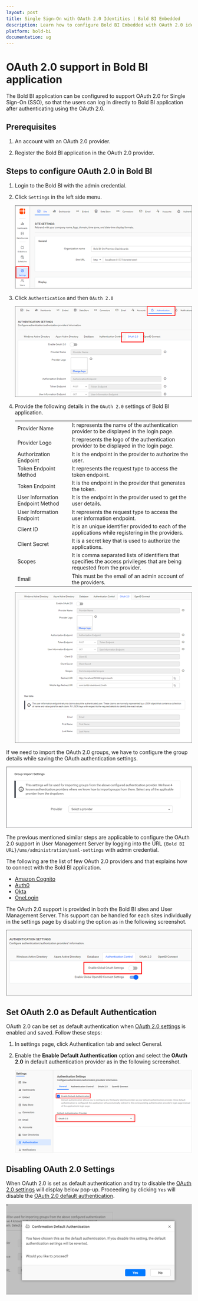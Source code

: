 ```yaml
---
layout: post
title: Single Sign-On with OAuth 2.0 Identities | Bold BI Embedded
description: Learn how to configure Bold BI Embedded with OAuth 2.0 identity provider for Single Sign-on authentication using OAuth 2.0.
platform: bold-bi
documentation: ug
---
```


# OAuth 2.0 support in Bold BI application 

The Bold BI application can be configured to support OAuth 2.0 for Single Sign-On (SSO), so that the users can log in directly to Bold BI application after authenticating using the OAuth 2.0.

## Prerequisites

1. An account with an OAuth 2.0 provider.

2. Register the Bold BI application in the OAuth 2.0 provider.

## Steps to configure OAuth 2.0 in Bold BI

1. Login to the Bold BI with the admin credential.

2. Click `Settings` in the left side menu.

    ![Settings](/static/assets/embedded/site-administration/oauth-support/images/settings.png)

3. Click `Authentication` and then `OAuth 2.0`

    ![Authentication settings](/static/assets/embedded/site-administration/oauth-support/images/authentication-settings.png)

4. Provide the following details in the `OAuth 2.0` settings of Bold BI application.

    <table>

    <tr>
    <td>Provider Name</td>
    <td>It represents the name of the authentication provider to be displayed in the login page.</td>
    </tr>

    <tr>
    <td>Provider Logo</td>
    <td>It represents the logo of the authentication provider to be displayed in the login page.</td>
    </tr>

    <tr>
    <td>Authorization Endpoint</td>
    <td>It is the endpoint in the provider to authorize the user.</td>
    </tr>

    <tr>
    <td>Token Endpoint Method</td>
    <td>It represents the request type to access the token endpoint.</td>
    </tr>

    <tr>
    <td>Token Endpoint</td>
    <td>It is the endpoint in the provider that generates the token.</td>
    </tr>

    <tr>
    <td>User Information Endpoint Method</td>
    <td>It is the endpoint in the provider used to get the user details.</td>
    </tr>

    <tr>
    <td>User Information Endpoint</td>
    <td>It represents the request type to access the user information endpoint.</td>
    </tr>

    <tr>
    <td>Client ID</td>
    <td>It is an unique identifier provided to each of the applications while registering in the providers.</td>
    </tr>

    <tr>
    <td>Client Secret</td>
    <td>It is a secret key that is used to authorize the applications.</td>
    </tr>

    <tr>
    <td>Scopes</td>
    <td>It is comma separated lists of identifiers that specifies the access privileges that are being requested from the provider.</td>
    </tr>

    <tr>
    <td>Email</td>
    <td>This must be the email of an admin account of the providers.</td>
    </tr>

    </table>

    ![OAuth settings](/static/assets/embedded/site-administration/oauth-support/images/OAuth-settings.png)

If we need to import the OAuth 2.0 groups, we have to configure the group details while saving the OAuth authentication settings.

  ![OAuth Group setting](/static/assets/embedded/site-administration/oauth-support/images/OAuth-group-settings.png)

The previous mentioned similar steps are applicable to configure the OAuth 2.0 support in User Management Server by logging into the URL `{Bold BI URL}/ums/administration/saml-settings` with admin credential.

The following are the list of few OAuth 2.0 providers and that explains how to connect with the Bold BI application. 

* [Amazon Cognito](/embedded-bi/site-administration/sso/oauth-2.0-support/amazon-cognito/)
* [Auth0](/embedded-bi/site-administration/sso/oauth-2.0-support/auth0/)
* [Okta](/embedded-bi/site-administration/sso/oauth-2.0-support/okta/)
* [OneLogin](/embedded-bi/site-administration/sso/oauth-2.0-support/onelogin/)

The OAuth 2.0 support is provided in both the Bold BI sites and User Management Server. This support can be handled for each sites individually in the settings page by disabling the option as in the following screenshot.

![Enable OAuth support](/static/assets/embedded/site-administration/oauth-support/images/EnableOAuth.png)

## Set OAuth 2.0 as Default Authentication
OAuth 2.0 can be set as default authentication when [OAuth 2.0 settings](/embedded-bi/site-administration/sso/oauth-2.0-support/#steps-to-configure-oauth-20-in-bold-bi) is enabled and saved. Follow these steps:

1. In settings page, click Authentication tab and select General.

2. Enable the **Enable Default Authentication** option and select the **OAuth 2.0** in default authentication provider as in the following screenshot.

    ![Enable OAuth Default Authentication](/static/assets/embedded/site-administration/oauth-support/images/oauth-default-authentication.png)

## Disabling OAuth 2.0 Settings

When OAuth 2.0 is set as default authentication and try to disable the [OAuth 2.0 settings](/embedded-bi/site-administration/sso/oauth-2.0-support/#steps-to-configure-oauth-20-in-bold-bi) will display below pop-up. Proceeding by clicking `Yes` will disable the [OAuth 2.0 default authentication](/embedded-bi/site-administration/sso/oauth-2.0-support/#set-oauth-20-as-default-authentication).

![Disable Default Authentication](/static/assets/embedded/site-administration/images/disable-default-authentication.png)

<!---
## Bypassing OAuth 2.0 Authentication

Use the following custom login URL to login as normal user that is not from OAuth, when [OAuth 2.0 default authentication](/embedded-bi/site-administration/sso/oauth-2.0-support/#set-oauth-20-as-default-authentication) is enabled.

>{Bold server URL}/bi/site/{tenant-name}/login?use_default_authentication=false
-->